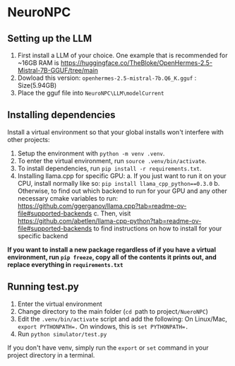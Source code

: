 # NeuroNPC

## Setting up the LLM
1. First install a LLM of your choice. One example that is recommended for ~16GB RAM is https://huggingface.co/TheBloke/OpenHermes-2.5-Mistral-7B-GGUF/tree/main 
2. Dowload this version: `openhermes-2.5-mistral-7b.Q6_K.gguf` : Size(5.94GB)
3. Place the gguf file into `NeuroNPC\LLM\modelCurrent`

## Installing dependencies

Install a virtual environment so that your global installs won't interfere with other projects:

1. Setup the environment with `python -m venv .venv`.
2. To enter the virtual environment, run `source .venv/bin/activate`.
3. To install dependencies, run `pip install -r requirements.txt`.
4. Installing llama.cpp for specific GPU:
   a. If you just want to run it on your CPU, install normally like so: `pip install llama_cpp_python==0.3.0`
   b. Otherwise, to find out which backend to run for your GPU and any other necessary cmake variables to run: https://github.com/ggerganov/llama.cpp?tab=readme-ov-file#supported-backends
   c. Then, visit https://github.com/abetlen/llama-cpp-python?tab=readme-ov-file#supported-backends to find instructions on how to install for your specific backend

**If you want to install a new package regardless of if you have a virtual environment, run `pip freeze`, copy all of the contents it prints out, and replace everything in `requirements.txt`**

## Running test.py

1. Enter the virtual environment
2. Change directory to the main folder (`cd `path to project`/NueroNPC`)
3. Edit the `.venv/bin/activate` script and add the following: On Linux/Mac, `export PYTHONPATH=.` On windows, this is `set PYTHONPATH=.`
4. Run `python simulator/test.py`

If you don't have venv, simply run the `export` or `set` command in your project directory in a terminal.
